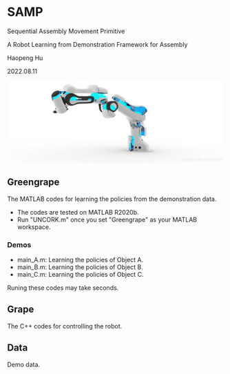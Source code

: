 # SAMP

Sequential Assembly Movement Primitive

A Robot Learning from Demonstration Framework for Assembly

Haopeng Hu

2022.08.11

![robot](https://github.com/philthinker/SAMP/blob/main/panda.jpg)

## Greengrape

The MATLAB codes for learning the policies from the demonstration data.

- The codes are tested on MATLAB R2020b.
- Run "UNCORK.m" once you set "Greengrape" as your MATLAB workspace.

### Demos

- main_A.m: Learning the policies of Object A.
- main_B.m: Learning the policies of Object B.
- main_C.m: Learning the policies of Object C.

Runing these codes may take seconds.

## Grape

The C++ codes for controlling the robot.


## Data

Demo data.
